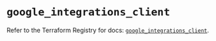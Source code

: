 # `google_integrations_client`

Refer to the Terraform Registry for docs: [`google_integrations_client`](https://registry.terraform.io/providers/hashicorp/google-beta/5.25.0/docs/resources/google_integrations_client).

